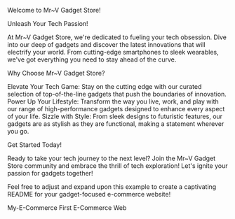  Welcome to Mr~V Gadget Store!

Unleash Your Tech Passion!

At Mr~V Gadget Store, we're dedicated to fueling your tech obsession. Dive into our deep of gadgets and discover the latest innovations that will electrify your world. From cutting-edge smartphones to sleek wearables, we've got everything you need to stay ahead of the curve.

Why Choose Mr~V Gadget Store?

Elevate Your Tech Game: Stay on the cutting edge with our curated selection of top-of-the-line gadgets that push the boundaries of innovation.
Power Up Your Lifestyle: Transform the way you live, work, and play with our range of high-performance gadgets designed to enhance every aspect of your life.
Sizzle with Style: From sleek designs to futuristic features, our gadgets are as stylish as they are functional, making a statement wherever you go.

Get Started Today!

Ready to take your tech journey to the next level? Join the Mr~V Gadget Store community and embrace the thrill of tech exploration! Let's ignite your passion for gadgets together!


Feel free to adjust and expand upon this example to create a captivating README for your gadget-focused e-commerce website!

 My-E-Commerce
First E-Commerce Web 
